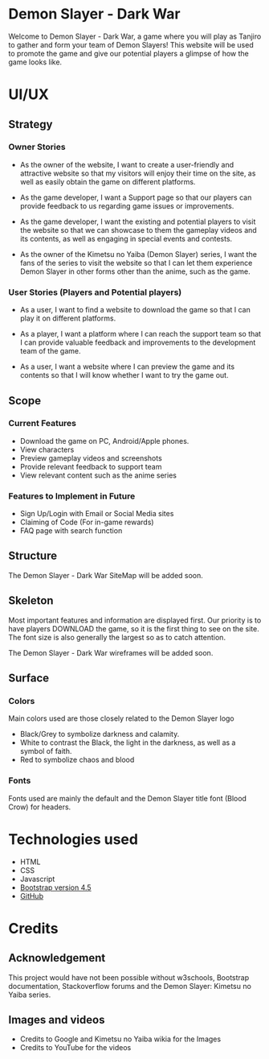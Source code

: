 # Demon Slayer - Dark War

Welcome to Demon Slayer - Dark War, a game where you will play as Tanjiro to gather and form your team of Demon Slayers! This website will be used to promote the game and give our potential players a glimpse of how the game looks like.

# UI/UX

## Strategy
### Owner Stories

- As the owner of the website, I want to create a user-friendly and attractive website so that my visitors will enjoy their time on the site, as well as easily obtain the game on different platforms.

- As the game developer, I want a Support page so that our players can provide feedback to us regarding game issues or improvements.

- As the game developer, I want the existing and potential players to visit the website so that we can showcase to them the gameplay videos and its contents, as well as engaging in special events and contests.

- As the owner of the Kimetsu no Yaiba (Demon Slayer) series, I want the fans of the series to visit the website so that I can let them experience Demon Slayer in other forms other than the anime, such as the game.

### User Stories (Players and Potential players)

- As a user, I want to find a website to download the game so that I can play it on different platforms.

- As a player, I want a platform where I can reach the support team so that I can provide valuable feedback and improvements to the development team of the game.

- As a user, I want a website where I can preview the game and its contents so that I will know whether I want to try the game out.

## Scope
### Current Features

- Download the game on PC, Android/Apple phones.
- View characters
- Preview gameplay videos and screenshots
- Provide relevant feedback to support team
- View relevant content such as the anime series

### Features to Implement in Future
- Sign Up/Login with Email or Social Media sites
- Claiming of Code (For in-game rewards)
- FAQ page with search function

## Structure
The Demon Slayer - Dark War SiteMap will be added soon.

## Skeleton
Most important features and information are displayed first. Our priority is to have players DOWNLOAD the game, so it is the first thing to see on the site. The font size is also generally the largest so as to catch attention.

The Demon Slayer - Dark War wireframes will be added soon.

## Surface
### Colors
Main colors used are those closely related to the Demon Slayer logo
- Black/Grey to symbolize darkness and calamity.
- White to contrast the Black, the light in the darkness, as well as a symbol of faith.
- Red to symbolize chaos and blood

### Fonts
Fonts used are mainly the default and the Demon Slayer title font (Blood Crow) for headers.

# Technologies used
- HTML
- CSS
- Javascript
- [Bootstrap version 4.5](https://getbootstrap.com/docs/4.5/getting-started/introduction/)
- [GitHub](https://github.com/)

# Credits
## Acknowledgement
This project would have not been possible without w3schools, Bootstrap documentation, Stackoverflow forums and the Demon Slayer: Kimetsu no Yaiba series.

## Images and videos
- Credits to Google and Kimetsu no Yaiba wikia for the Images
- Credits to YouTube for the videos